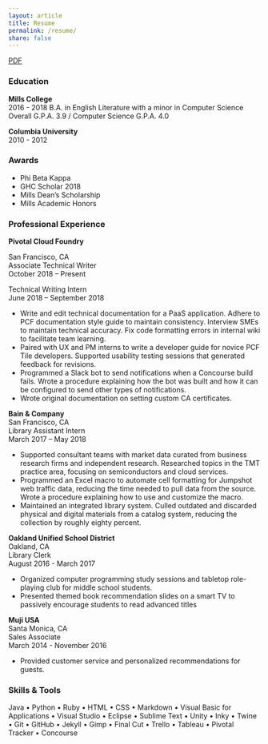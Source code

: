 ```yaml
---
layout: article
title: Resume
permalink: /resume/
share: false
---
```

<a href="/downloads/resume.pdf" class="btn" download="Ramia Davis - Resume">PDF</a>

### Education

**Mills College**  
2016 - 2018
B.A. in English Literature with a minor in Computer Science  
Overall G.P.A. 3.9 / Computer Science G.P.A. 4.0

**Columbia University**  
2010 - 2012

### Awards

+ Phi Beta Kappa   
+ GHC Scholar 2018
+ Mills Dean’s Scholarship    
+ Mills Academic Honors   

### Professional Experience    
**Pivotal Cloud Foundry**  

San Francisco, CA    
Associate Technical Writer     
October 2018 – Present

Technical Writing Intern    
June 2018 – September 2018   

+ Write and edit technical documentation for a PaaS application. Adhere to PCF documentation style guide to maintain consistency. Interview SMEs to maintain technical accuracy. Fix code formatting errors in internal wiki to facilitate team learning.
+ Paired with UX and PM interns to write a developer guide for novice PCF Tile developers. Supported usability testing sessions that generated feedback for revisions.
+ Programmed a Slack bot to send notifications when a Concourse build fails. Wrote a procedure explaining how the bot was built and how it can be configured to send other types of notifications.
+ Wrote original documentation on setting custom CA certificates.

**Bain & Company**                                                               
San Francisco, CA    
Library Assistant Intern     
March 2017 – May 2018   

+ Supported consultant teams with market data curated from business research firms and independent research. Researched topics in the TMT practice area, focusing on semiconductors and cloud services.       
+ Programmed an Excel macro to automate cell formatting for Jumpshot web traffic data, reducing the time needed to pull data from the source. Wrote a procedure explaining how to use and customize the macro.
+ Maintained an integrated library system. Culled outdated and discarded physical and digital materials from a catalog system, reducing the collection by roughly eighty percent.       

**Oakland Unified School District**                                       
Oakland, CA    
Library Clerk     
August 2016 - March 2017  

+ Organized computer programming study sessions and tabletop role-playing club for middle school students.
+ Presented themed book recommendation slides on a smart TV to passively encourage students to read advanced titles

**Muji USA**                                                                                               
Santa Monica, CA    
Sales Associate    
March 2014 - November 2016    
+ Provided customer service and personalized recommendations for guests.

### Skills & Tools   
Java &bull; Python &bull; Ruby &bull; HTML &bull; CSS &bull; Markdown &bull; Visual Basic for Applications &bull; Visual Studio &bull; Eclipse &bull; Sublime Text &bull; Unity &bull; Inky &bull; Twine &bull; Git &bull; GitHub &bull; Jekyll &bull; Gimp &bull; Final Cut &bull; Trello &bull; Tableau &bull; Pivotal Tracker &bull; Concourse     
